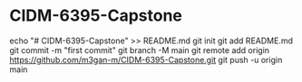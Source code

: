 # CIDM-6395-Capstone

echo "# CIDM-6395-Capstone" >> README.md
git init
git add README.md
git commit -m "first commit"
git branch -M main
git remote add origin https://github.com/m3gan-m/CIDM-6395-Capstone.git
git push -u origin main
